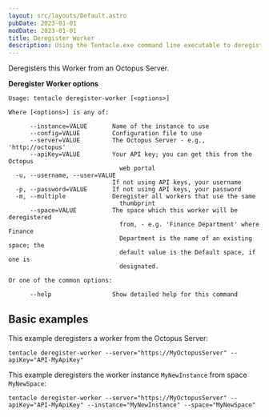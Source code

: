 ```yaml
---
layout: src/layouts/Default.astro
pubDate: 2023-01-01
modDate: 2023-01-01
title: Deregister Worker
description: Using the Tentacle.exe command line executable to deregister a Worker from an Octopus Server.
---
```


Deregisters this Worker from an Octopus Server.

**Deregister Worker options**

```text
Usage: tentacle deregister-worker [<options>]

Where [<options>] is any of:

      --instance=VALUE       Name of the instance to use
      --config=VALUE         Configuration file to use
      --server=VALUE         The Octopus Server - e.g., 'http://octopus'
      --apiKey=VALUE         Your API key; you can get this from the Octopus
                               web portal
  -u, --username, --user=VALUE
                             If not using API keys, your username
  -p, --password=VALUE       If not using API keys, your password
  -m, --multiple             Deregister all workers that use the same
                               thumbprint
      --space=VALUE          The space which this worker will be deregistered
                               from, - e.g. 'Finance Department' where Finance
                               Department is the name of an existing space; the
                               default value is the Default space, if one is
                               designated.

Or one of the common options:

      --help                 Show detailed help for this command
```

## Basic examples

This example deregisters a worker from the Octopus Server:

```
tentacle deregister-worker --server="https://MyOctopusServer" --apiKey="API-MyApiKey"
```

This example deregisters the worker instance `MyNewInstance` from space `MyNewSpace`:

```
tentacle deregister-worker --server="https://MyOctopusServer" --apiKey="API-MyApiKey" --instance="MyNewInstance" --space="MyNewSpace"
```
